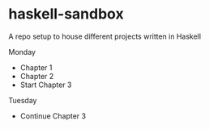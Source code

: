 # haskell-sandbox

A repo setup to house different projects written in Haskell

Monday
  * Chapter 1
  * Chapter 2
  * Start Chapter 3

Tuesday
  * Continue Chapter 3
